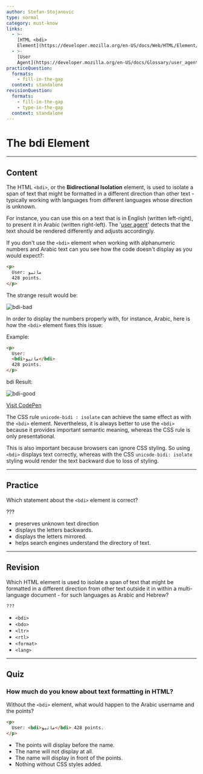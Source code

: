 ```yaml
---
author: Stefan-Stojanovic
type: normal
category: must-know
links:
  - >-
    [HTML <bdi>
    Element](https://developer.mozilla.org/en-US/docs/Web/HTML/Element/bdi){documentation}
  - >-
    [User
    Agent](https://developer.mozilla.org/en-US/docs/Glossary/user_agent){documentation}
practiceQuestion:
  formats:
    - fill-in-the-gap
  context: standalone
revisionQuestion:
  formats:
    - fill-in-the-gap
    - type-in-the-gap
  context: standalone
---
```


# The bdi Element


---

## Content

The HTML `<bdi>`, or the **Bidirectional Isolation** element, is used to isolate a span of text that might be formatted in a different direction than other text - typically working with languages from different languages whose direction is unknown.

For instance, you can use this on a text that is in English (written left-right), to present it in Arabic (written right-left). The '[user agent](https://developer.mozilla.org/en-US/docs/Glossary/user_agent)' detects that the text should be rendered differently and adjusts accordingly.

If you don't use the `<bdi>` element when working with alphanumeric numbers and Arabic text can you see how the code doesn't display as you would expect?:

```html
<p>
  User: ماثيو
  428 points.
</p>
```

The strange result would be:

![bdi-bad](https://img.enkipro.com/c6a662a610ff8d70ed198df581d9a4e0.png)

In order to display the numbers properly with, for instance, Arabic, here is how the `<bdi>` element fixes this issue:

Example:

```html
<p>
  User:
  <bdi>ماثيو</bdi>
  428 points.
</p>

```

bdi Result:

![bdi-good](https://img.enkipro.com/9d7a76a3500630482903190cd6c17f4c.png)

[Visit CodePen](https://codepen.io/enkidevs/pen/yERBoJ)

The CSS rule `unicode-bidi : isolate` can achieve the same effect as with the `<bdi>` element. Nevertheless, it is always better to use the `<bdi>` because it provides important semantic meaning, whereas the CSS rule is only presentational.

This is also important because browsers can ignore CSS styling. So using `<bdi>` displays text correctly, whereas with the CSS `unicode-bidi: isolate` styling would render the text backward due to loss of styling.


---

## Practice

Which statement about the `<bdi>` element is correct?

???

- preserves unknown text direction
- displays the letters backwards.
- displays the letters mirrored.
- helps search engines understand the directory of text.


---

## Revision

Which HTML element is used to isolate a span of text that might be formatted in a different direction from other text outside it in within a multi-language document - for such languages as Arabic and Hebrew?

```html
???
```

- `<bdi>`
- `<bdo>`
- `<ltr>`
- `<rtl>`
- `<format>`
- `<lang>`


---

## Quiz

### How much do you know about text formatting in HTML?


Without the `<bdi>` element, what would happen to the Arabic username and the points?

```html
<p>
  User: <bdi>ماثيو</bdi> 428 points.
</p>
```

- The points will display before the name.
- The name will not display at all.
- The name will display in front of the points.
- Nothing without CSS styles added.
